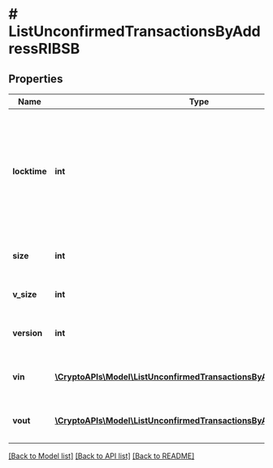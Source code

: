 # # ListUnconfirmedTransactionsByAddressRIBSB

## Properties

Name | Type | Description | Notes
------------ | ------------- | ------------- | -------------
**locktime** | **int** | Represents the locktime on the transaction on the specific blockchain, i.e. the blockheight at which the transaction is valid. |
**size** | **int** | Represents the total size of this transaction. |
**v_size** | **int** | Defines the transaction&#39;s virtual size. |
**version** | **int** | Defines the version of the transaction. |
**vin** | [**\CryptoAPIs\Model\ListUnconfirmedTransactionsByAddressRIBSBVin[]**](ListUnconfirmedTransactionsByAddressRIBSBVin.md) | Represents the transaction inputs. |
**vout** | [**\CryptoAPIs\Model\ListUnconfirmedTransactionsByAddressRIBSBVout[]**](ListUnconfirmedTransactionsByAddressRIBSBVout.md) | Represents the transaction outputs. |

[[Back to Model list]](../../README.md#models) [[Back to API list]](../../README.md#endpoints) [[Back to README]](../../README.md)
